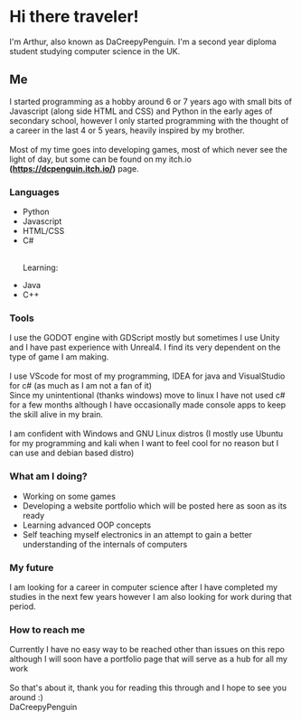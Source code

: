 # Hi there traveler!

I'm Arthur, also known as DaCreepyPenguin. I'm a second year diploma student studying computer science in the UK.

## Me
I started programming as a hobby around 6 or 7 years ago with small bits of Javascript (along side HTML and CSS) and Python in the early ages of secondary school, however I only started programming with the thought of a career in the last 4 or 5 years, heavily inspired by my brother.
<br><br>
Most of my time goes into developing games, most of which never see the light of day, but some can be found on my itch.io <b>(https://dcpenguin.itch.io/)</b> page. 
### Languages
<ul>
  <li>Python</li>
  <li>Javascript</li>
  <li>HTML/CSS</li>
  <li>C#</li>
  <br>
  <p>Learning:</p>
  <li>Java</li>
  <li>C++</li>
</ul>

### Tools
I use the GODOT engine with GDScript mostly but sometimes I use Unity and I have past experience with Unreal4. I find its very dependent on the type of game I am making.
<br><br>
I use VScode for most of my programming, IDEA for java and VisualStudio for c# (as much as I am not a fan of it)
<br>
Since my unintentional (thanks windows) move to linux I have not used c# for a few months although I have occasionally made console apps to keep the skill alive in my brain.
<br><br>
I am confident with Windows and GNU Linux distros (I mostly use Ubuntu for my programming and kali when I want to feel cool for no reason but I can use and debian based distro)


### What am I doing?
<ul>
  <li>Working on some games</li>
  <li>Developing a website portfolio which will be posted here as soon as its ready</li>
  <li>Learning advanced OOP concepts</li>
  <li>Self teaching myself electronics in an attempt to gain a better understanding of the internals of computers</li>
</ul>

### My future
I am looking for a career in computer science after I have completed my studies in the next few years however I am also looking for work during that period.

### How to reach me

Currently I have no easy way to be reached other than issues on this repo although I will soon have a portfolio page that will serve as a hub for all my work
<br><br>
So that's about it, thank you for reading this through and I hope to see you around :)
<br>
DaCreepyPenguin

